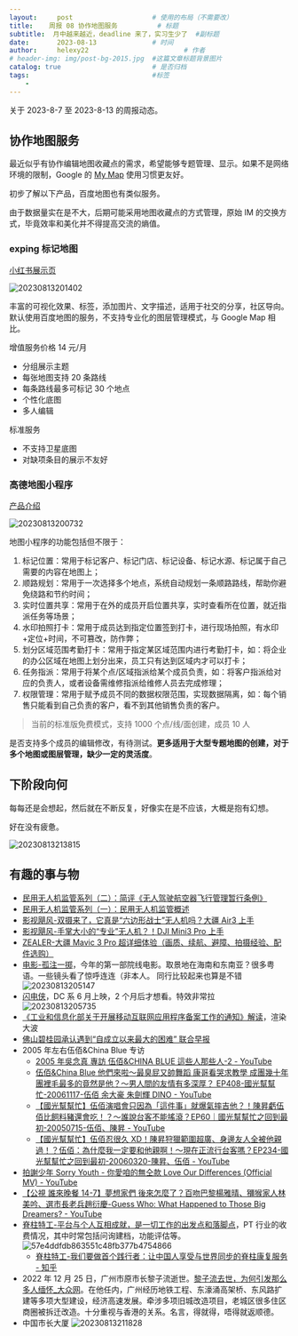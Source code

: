```yaml
---
layout:     post   				    # 使用的布局（不需要改）
title:    周报 08 协作地图服务			# 标题 
subtitle:  月中越来越近，deadline 来了，实习生少了  #副标题
date:       2023-08-13 				# 时间
author:     helexy22 						# 作者
# header-img: img/post-bg-2015.jpg  #这篇文章标题背景图片
catalog: true 						# 是否归档
tags:								#标签
    - 
---
```


关于 2023-8-7 至 2023-8-13 的周报动态。

## 协作地图服务

最近似乎有协作编辑地图收藏点的需求，希望能够专题管理、显示。如果不是网络环境的限制，Google 的 [My Map](https://www.google.com/maps/) 使用习惯更友好。

初步了解以下产品，百度地图也有类似服务。

由于数据量实在是不大，后期可能采用地图收藏点的方式管理，原始 IM 的交换方式，毕竟效率和美化并不得提高交流的熵值。

### exping 标记地图
[小红书展示页](https://www.xiaohongshu.com/user/profile/61a99b47000000001000f899)

![20230813201402](https://raw.githubusercontent.com/helexy22/images/master/2023/20230813201402.png)

丰富的可视化效果、标签，添加图片、文字描述，适用于社交的分享，社区导向。
默认使用百度地图的服务，不支持专业化的图层管理模式，与 Google Map 相比。

增值服务价格 14 元/月
- 分组展示主题
- 每张地图支持 20 条路线
- 每条路线最多可标记 30 个地点
- 个性化底图
- 多人编辑
  
标准服务
- 不支持卫星底图
- 对缺项条目的展示不友好
 
### 高德地图小程序

[产品介绍](https://lbs.amap.com/product/wia)

![20230813200732](https://raw.githubusercontent.com/helexy22/images/master/2023/20230813200732.png)

地图小程序的功能包括但不限于：

1. 标记位置：常用于标记客户、标记门店、标记设备、标记水源、标记属于自己需要的内容在地图上；
2. 顺路规划：常用于一次选择多个地点，系统自动规划一条顺路路线，帮助你避免绕路和节约时间；
3. 实时位置共享：常用于在外的成员开启位置共享，实时查看所在位置，就近指派任务等场景；
4. 水印拍照打卡：常用于成员达到指定位置签到打卡，进行现场拍照，有水印+定位+时间，不可篡改，防作弊；
5. 划分区域范围考勤打卡：常用于指定某区域范围内进行考勤打卡，如：将企业的办公区域在地图上划分出来，员工只有达到区域内才可以打卡；
6. 任务指派：常用于将某个点/区域指派给某个成员负责，如：将客户指派给对应的负责人，或者设备需维修指派给维修人员去完成修理；
7. 权限管理：常用于赋予成员不同的数据权限范围，实现数据隔离，如：每个销售只能看到自己负责的客户，看不到其他销售负责的客户。

> 当前的标准版免费模式，支持 1000 个点/线/面创建，成员 10 人

是否支持多个成员的编辑修改，有待测试。**更多适用于大型专题地图的创建，对于多个地图或图层管理，缺少一定的灵活度**。

## 下阶段向何

每每还是会想起，然后就在不断反复，好像实在是不应该，大概是抱有幻想。

好在没有疲惫。

![20230813213815](https://raw.githubusercontent.com/helexy22/images/master/2023/20230813213815.png)

## 有趣的事与物

- [民用无人机监管系列（二）：简评《无人驾驶航空器飞行管理暂行条例》](https://www.hankunlaw.com/portal/article/index/cid/8/id/13358.html)
- [民用无人机监管系列（一）：民用无人机监管概述](https://www.hankunlaw.com/portal/article/index/cid/8/id/13285.html)
- [影视飓风-双摄来了，它真是“六边形战士”无人机吗？大疆 Air3 上手](https://www.bilibili.com/video/BV1Hh4y1y7eE/?vd_source=efb37bb6ae13ce148bc7d6a5c26d891e)
- [影视飓风-手掌大小的“专业”无人机？！DJI Mini3 Pro 上手](https://www.bilibili.com/video/BV1b34y1h7em/?vd_source=efb37bb6ae13ce148bc7d6a5c26d891e)
- [ZEALER-大疆 Mavic 3 Pro 超详细体验（画质、续航、避障、拍摄经验、配件选购）](https://www.bilibili.com/video/BV1mk4y1J7cy/?vd_source=efb37bb6ae13ce148bc7d6a5c26d891e)
- [电影-孤注一掷](https://movie.douban.com/subject/35267224/?from=showing)，今年的第一部院线电影。取景地在海南和东南亚？很多粤语。一些镜头看了惊呼连连（非本人。
 同行比较起来也算是不错
  ![20230813205147](https://raw.githubusercontent.com/helexy22/images/master/2023/20230813205147.png)
- [闪电侠](https://movie.douban.com/subject/3011317/)，DC 系 6 月上映，2 个月后才想看。特效非常拉
  ![20230813205735](https://raw.githubusercontent.com/helexy22/images/master/2023/20230813205735.png)
- [《工业和信息化部关于开展移动互联网应用程序备案工作的通知》解读](https://www.gov.cn/zhengce/202308/content_6897437.htm)，渲染大波
- [佛山碧桂园承认遇到“自成立以来最大的困难”  联合早报](https://www.zaobao.com.sg/realtime/china/story20230811-1422597)
- 2005 年左右伍佰&China Blue 专访
  - [2005 年吳念真 專訪 伍佰&CHINA BLUE 這些人那些人-2 - YouTube](https://www.youtube.com/watch?v=bAuNGYd82gk&t=1469s)
  - [伍佰&China Blue 他們來啦～最臭屁又帥舞蹈 康哥看哭求教學 成團幾十年 團裡毛最多的竟然是他？～男人間的友情有多深厚？ EP408-國光幫幫忙-20061117-伍佰 余大豪 朱劍輝 DINO - YouTube](https://www.youtube.com/watch?v=zm7VU-gCzhc)
  - [【國光幫幫忙】伍佰演唱會只因為「這件事」就爆氣摔吉他？！陳昇虧伍佰比飼料豬還會吃！？～誰說台客不能搖滾？EP60｜國光幫幫忙之回到最初-20050715-伍佰、陳昇 - YouTube](https://www.youtube.com/watch?v=F0dOGcpaTKU&t=1074s)
  - [【國光幫幫忙】伍佰忍很久 XD！陳昇狩獵範圍超廣、身邊友人全被他親過！？伍佰：為什麼我一定要和他親啊！～現在正流行台客嗎？EP234-國光幫幫忙之回到最初-20060320-陳昇、伍佰 - YouTube](https://www.youtube.com/watch?v=xG1Wb-VkX3U&t=443s)
- [拍謝少年 Sorry Youth - 你愛咱的無仝款 Love Our Differences (Official MV) - YouTube](https://www.youtube.com/watch?v=5uslbSbgt6w)
- [【公視 誰來晚餐 14-7】夢想家們 後來怎麼了？百吻巴黎楊雅晴、獼猴家人林美吟、選市長老兵趙衍慶-Guess Who: What Happened to Those Big Dreamers? - YouTube](https://www.youtube.com/watch?v=juZCy3SJASs)
- [脊柱特工-平台与个人互相成就，是一切工作的出发点和落脚点](https://www.spinephysio.com/index.php?m=home&c=Lists&a=index&tid=122)，PT 行业的收费情况，其中时常包括问询建档，功能评估等。
  ![57e4ddfdb863551c48fb377b4754866](https://raw.githubusercontent.com/helexy22/images/master/2023/57e4ddfdb863551c48fb377b4754866.jpg)
  - [脊柱特工-我们要做首个践行者：让中国人享受与世界同步的脊柱康复服务 - 知乎](https://zhuanlan.zhihu.com/p/26565314)
- 2022 年 12 月 25 日，广州市原市长黎子流逝世。[黎子流去世，为何引发那么多人缅怀_大众网](http://www.dzwww.com/xinwen/guoneixinwen/202301/t20230105_11256540.htm)。在他任内，广州经历地铁工程、东濠涌高架桥、东风路扩建等多项大型建设，经济高速发展。牵涉多项旧城改造项目，老城区很多住区商圈被拆迁改造。十分重视与香港的关系。名言，得就得，唔得就返顺德。
- 中国市长大厦
   ![20230813211828](https://raw.githubusercontent.com/helexy22/images/master/2023/20230813211828.png)
